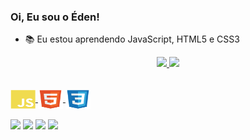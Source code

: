 ### Oi, Eu sou o Éden!

- 📚 Eu estou aprendendo JavaScript, HTML5 e CSS3

<div align="center">
  <a href="https://github.com/Eden-Daniel">
  <img height="180em" src="https://github-readme-stats.vercel.app/api?username=Eden-Daniel&show_icons=true&theme=tokyonight&include_all_commits=true&count_private=true"/>
  <img height="180em" src="https://github-readme-stats.vercel.app/api/top-langs/?username=Eden-Daniel&layout=compact&langs_count=7&theme=tokyonight"/>
</div><br>
  
 <div style="display: inline_block"><br>
  <img align="center" alt="Eden-Js" height="30" width="40" src="https://raw.githubusercontent.com/devicons/devicon/master/icons/javascript/javascript-plain.svg">  
  <img align="center" alt="Eden-HTML" height="30" width="40" src="https://raw.githubusercontent.com/devicons/devicon/master/icons/html5/html5-original.svg">
  <img align="center" alt="Eden-CSS" height="30" width="40" src="https://raw.githubusercontent.com/devicons/devicon/master/icons/css3/css3-original.svg"> 
</div><br>
  
  <div>   
  <a href="https://www.instagram.com/edendanieldelima" target="_blank"><img src="https://img.shields.io/badge/-Instagram-%23E4405F?style=for-the-badge&logo=instagram&logoColor=white" target="_blank"></a> 	
 <a href="http://discordapp.com/users/Eden%20Silva#2411" target="_blank"><img src="https://img.shields.io/badge/Discord-7289DA?style=for-the-badge&logo=discord&logoColor=white" target="_blank"></a>   
  <a href="https://www.linkedin.com/in/éden-silva" target="_blank"><img src="https://img.shields.io/badge/-LinkedIn-%230077B5?style=for-the-badge&logo=linkedin&logoColor=white" target="_blank"></a>
    <a href = "edendanielsilva@gmail.com"><img src="https://img.shields.io/badge/-Gmail-%23333?style=for-the-badge&logo=gmail&logoColor=white" target="_blank"></a>
</div>

